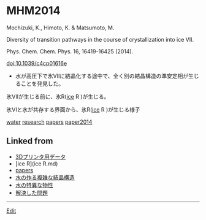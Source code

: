 # MHM2014

Mochizuki, K., Himoto, K. & Matsumoto, M.

Diversity of transition pathways in the course of crystallization into ice VII.

Phys. Chem. Chem. Phys. 16, 16419-16425 (2014).

[doi:10.1039/c4cp01616e](http://doi.org/10.1039/c4cp01616e)


* 水が高圧下で氷VIIに結晶化する途中で、全く別の結晶構造の準安定相が生じることを発見した。

[](http://youtu.be/LL6SeSu5tqc)

氷VIIが生じる前に、氷R([ice](ice.md) R )が生じる。



[](https://youtu.be/aOUBAqgr82g)

氷VIと水が共存する界面から、氷R([ice](ice.md) R )が生じる様子

[water](water.md) [research](research.md) [papers](papers.md) [paper2014](paper2014.md) 


## Linked from

* [3Dプリンタ用データ](3Dプリンタ用データ.md)
* [ice R](ice R.md)
* [papers](papers.md)
* [水の作る複雑な結晶構造](水の作る複雑な結晶構造.md)
* [水の特異な物性](水の特異な物性.md)
* [解決した問題](解決した問題.md)


----
[Edit](https://github.com/vitroid/vitroid.github.io/edit/master/MD/MHM2014.md)
